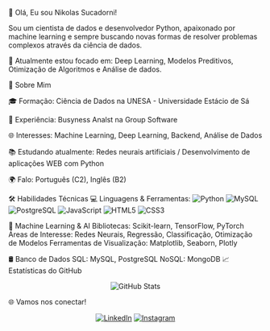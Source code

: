 👋 Olá, Eu sou Nikolas Sucadorni!

Sou um cientista de dados e desenvolvedor Python, apaixonado por machine learning e sempre buscando novas formas de resolver problemas complexos através da ciência de dados.

🌱 Atualmente estou focado em: Deep Learning, Modelos Preditivos, Otimização de Algoritmos e Análise de dados.

🚀 Sobre Mim

🎓 Formação: Ciência de Dados na UNESA - Universidade Estácio de Sá

💼 Experiência: Busyness Analst na Group Software

🌐 Interesses: Machine Learning, Deep Learning, Backend, Análise de Dados

📚 Estudando atualmente: Redes neurais artificiais / Desenvolvimento de aplicações WEB com Python

🌍 Falo: Português (C2), Inglês (B2)

🛠️ Habilidades Técnicas
💻 Linguagens & Ferramentas: 
![Python](https://img.shields.io/badge/Python-3776AB?style=for-the-badge&logo=python&logoColor=white)
![MySQL](https://img.shields.io/badge/MySQL-4479A1?style=for-the-badge&logo=mysql&logoColor=white)
![PostgreSQL](https://img.shields.io/badge/PostgreSQL-336791?style=for-the-badge&logo=postgresql&logoColor=white)
![JavaScript](https://img.shields.io/badge/JavaScript-F7DF1E?style=for-the-badge&logo=javascript&logoColor=black)
![HTML5](https://img.shields.io/badge/HTML5-E34F26?style=for-the-badge&logo=html5&logoColor=white)
![CSS3](https://img.shields.io/badge/CSS3-1572B6?style=for-the-badge&logo=css3&logoColor=white)

🧠 Machine Learning & AI
Bibliotecas: Scikit-learn, TensorFlow, PyTorch
Áreas de Interesse: Redes Neurais, Regressão, Classificação, Otimização de Modelos
Ferramentas de Visualização: Matplotlib, Seaborn, Plotly

🛢️ Banco de Dados
SQL: MySQL, PostgreSQL
NoSQL: MongoDB
📈 Estatísticas do GitHub
<p align="center"> <img src="https://github-readme-stats.vercel.app/api?username=NikolasSucadorni&show_icons=true&theme=radical" alt="GitHub Stats" /> </p>

🌐 Vamos nos conectar!
<p align="center"> <a href="https://www.linkedin.com/in/nikolas-sucadorni-2b976a192/"><img src="https://img.shields.io/badge/LinkedIn-blue?style=for-the-badge&logo=linkedin" alt="LinkedIn"/></a>
<a href="https://www.instagram.com/sucadorni/"><img src="https://img.shields.io/badge/Instagram-E4405F?style=for-the-badge&logo=instagram&logoColor=white" alt="Instagram"/></a> </p>

